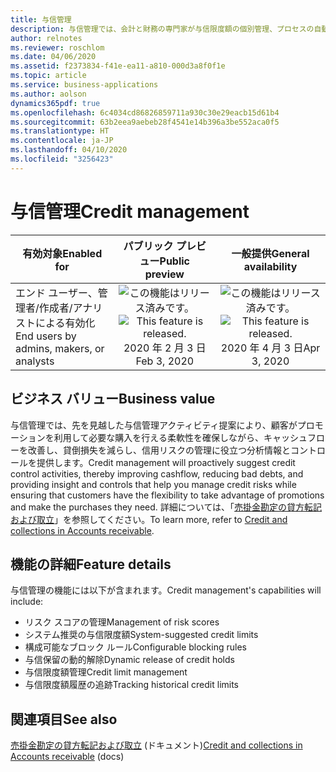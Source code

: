 ```yaml
---
title: 与信管理
description: 与信管理では、会計と財務の専門家が与信限度額の個別管理、プロセスの自動化、またはその両方を行えるコントロールが追加されます。
author: relnotes
ms.reviewer: roschlom
ms.date: 04/06/2020
ms.assetid: f2373834-f41e-ea11-a810-000d3a8f0f1e
ms.topic: article
ms.service: business-applications
ms.author: aolson
dynamics365pdf: true
ms.openlocfilehash: 6c4034cd86826859711a930c30e29eacb15d61b4
ms.sourcegitcommit: 63b2eea9aebeb28f4541e14b396a3be552aca0f5
ms.translationtype: HT
ms.contentlocale: ja-JP
ms.lasthandoff: 04/10/2020
ms.locfileid: "3256423"
---
```

# <a name="credit-management"></a><span data-ttu-id="989ab-103">与信管理</span><span class="sxs-lookup"><span data-stu-id="989ab-103">Credit management</span></span>


| <span data-ttu-id="989ab-104">有効対象</span><span class="sxs-lookup"><span data-stu-id="989ab-104">Enabled for</span></span>    |  <span data-ttu-id="989ab-105">パブリック プレビュー</span><span class="sxs-lookup"><span data-stu-id="989ab-105">Public preview</span></span> | <span data-ttu-id="989ab-106">一般提供</span><span class="sxs-lookup"><span data-stu-id="989ab-106">General availability</span></span> | 
| ---------- | :----------: |:----------: |
|<span data-ttu-id="989ab-107">エンド ユーザー、管理者/作成者/アナリストによる有効化</span><span class="sxs-lookup"><span data-stu-id="989ab-107">End users by admins, makers, or analysts</span></span>|<span data-ttu-id="989ab-108">![この機能はリリース済みです。](/dynamics365-release-plan/media/green-checkmark.png "この機能はリリース済みです。")</span><span class="sxs-lookup"><span data-stu-id="989ab-108">![This feature is released.](/dynamics365-release-plan/media/green-checkmark.png "This feature is released.")</span></span> <span data-ttu-id="989ab-109">2020 年 2 月 3 日</span><span class="sxs-lookup"><span data-stu-id="989ab-109">Feb 3, 2020</span></span>| <span data-ttu-id="989ab-110">![この機能はリリース済みです。](/dynamics365-release-plan/media/green-checkmark.png "この機能はリリース済みです。")</span><span class="sxs-lookup"><span data-stu-id="989ab-110">![This feature is released.](/dynamics365-release-plan/media/green-checkmark.png "This feature is released.")</span></span> <span data-ttu-id="989ab-111">2020 年 4 月 3 日</span><span class="sxs-lookup"><span data-stu-id="989ab-111">Apr 3, 2020</span></span>|


## <a name="business-value"></a><span data-ttu-id="989ab-112">ビジネス バリュー</span><span class="sxs-lookup"><span data-stu-id="989ab-112">Business value</span></span>
<!-- bv start -->
<span data-ttu-id="989ab-113">与信管理では、先を見越した与信管理アクティビティ提案により、顧客がプロモーションを利用して必要な購入を行える柔軟性を確保しながら、キャッシュフローを改善し、貸倒損失を減らし、信用リスクの管理に役立つ分析情報とコントロールを提供します。</span><span class="sxs-lookup"><span data-stu-id="989ab-113">Credit management will proactively suggest credit control activities, thereby improving cashflow, reducing bad debts, and providing insight and controls that help you manage credit risks while ensuring that customers have the flexibility to take advantage of promotions and make the purchases they need.</span></span> <span data-ttu-id="989ab-114">詳細については、「[売掛金勘定の貸方転記および取立](https://docs.microsoft.com/dynamics365/finance/accounts-receivable/collections-credit-accounts-receivable)」を参照してください。</span><span class="sxs-lookup"><span data-stu-id="989ab-114">To learn more, refer to [Credit and collections in Accounts receivable](https://docs.microsoft.com/dynamics365/finance/accounts-receivable/collections-credit-accounts-receivable).</span></span>
<!-- bv end -->



## <a name="feature-details"></a><span data-ttu-id="989ab-115">機能の詳細</span><span class="sxs-lookup"><span data-stu-id="989ab-115">Feature details</span></span>
<!--feature detail start -->
<span data-ttu-id="989ab-116">与信管理の機能には以下が含まれます。</span><span class="sxs-lookup"><span data-stu-id="989ab-116">Credit management's capabilities will include:</span></span>

- <span data-ttu-id="989ab-117">リスク スコアの管理</span><span class="sxs-lookup"><span data-stu-id="989ab-117">Management of risk scores</span></span>
- <span data-ttu-id="989ab-118">システム推奨の与信限度額</span><span class="sxs-lookup"><span data-stu-id="989ab-118">System-suggested credit limits</span></span>
- <span data-ttu-id="989ab-119">構成可能なブロック ルール</span><span class="sxs-lookup"><span data-stu-id="989ab-119">Configurable blocking rules</span></span>
- <span data-ttu-id="989ab-120">与信保留の動的解除</span><span class="sxs-lookup"><span data-stu-id="989ab-120">Dynamic release of credit holds</span></span>
- <span data-ttu-id="989ab-121">与信限度額管理</span><span class="sxs-lookup"><span data-stu-id="989ab-121">Credit limit management</span></span>
- <span data-ttu-id="989ab-122">与信限度額履歴の追跡</span><span class="sxs-lookup"><span data-stu-id="989ab-122">Tracking historical credit limits</span></span>
<!--feature detail end -->










## <a name="see-also"></a><span data-ttu-id="989ab-123">関連項目</span><span class="sxs-lookup"><span data-stu-id="989ab-123">See also</span></span>

<!--docs start-->
<span data-ttu-id="989ab-124">[売掛金勘定の貸方転記および取立](https://docs.microsoft.com/dynamics365/finance/accounts-receivable/collections-credit-accounts-receivable) (ドキュメント)</span><span class="sxs-lookup"><span data-stu-id="989ab-124">[Credit and collections in Accounts receivable](https://docs.microsoft.com/dynamics365/finance/accounts-receivable/collections-credit-accounts-receivable) (docs)</span></span>
<!--docs end-->

